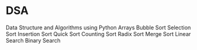 # DSA
Data Structure and Algorithms using Python 
Arrays
Bubble Sort
Selection Sort
Insertion Sort
Quick Sort
Counting Sort
Radix Sort
Merge Sort
Linear Search
Binary Search
